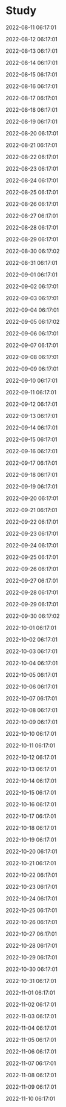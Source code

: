 # Study


2022-08-11 06:17:01

2022-08-12 06:17:01

2022-08-13 06:17:01

2022-08-14 06:17:01

2022-08-15 06:17:01

2022-08-16 06:17:01

2022-08-17 06:17:01

2022-08-18 06:17:01

2022-08-19 06:17:01

2022-08-20 06:17:01

2022-08-21 06:17:01

2022-08-22 06:17:01

2022-08-23 06:17:01

2022-08-24 06:17:01

2022-08-25 06:17:01

2022-08-26 06:17:01

2022-08-27 06:17:01

2022-08-28 06:17:01

2022-08-29 06:17:01

2022-08-30 06:17:02

2022-08-31 06:17:01

2022-09-01 06:17:01

2022-09-02 06:17:01

2022-09-03 06:17:01

2022-09-04 06:17:01

2022-09-05 06:17:02

2022-09-06 06:17:01

2022-09-07 06:17:01

2022-09-08 06:17:01

2022-09-09 06:17:01

2022-09-10 06:17:01

2022-09-11 06:17:01

2022-09-12 06:17:01

2022-09-13 06:17:01

2022-09-14 06:17:01

2022-09-15 06:17:01

2022-09-16 06:17:01

2022-09-17 06:17:01

2022-09-18 06:17:01

2022-09-19 06:17:01

2022-09-20 06:17:01

2022-09-21 06:17:01

2022-09-22 06:17:01

2022-09-23 06:17:01

2022-09-24 06:17:01

2022-09-25 06:17:01

2022-09-26 06:17:01

2022-09-27 06:17:01

2022-09-28 06:17:01

2022-09-29 06:17:01

2022-09-30 06:17:02

2022-10-01 06:17:01

2022-10-02 06:17:01

2022-10-03 06:17:01

2022-10-04 06:17:01

2022-10-05 06:17:01

2022-10-06 06:17:01

2022-10-07 06:17:01

2022-10-08 06:17:01

2022-10-09 06:17:01

2022-10-10 06:17:01

2022-10-11 06:17:01

2022-10-12 06:17:01

2022-10-13 06:17:01

2022-10-14 06:17:01

2022-10-15 06:17:01

2022-10-16 06:17:01

2022-10-17 06:17:01

2022-10-18 06:17:01

2022-10-19 06:17:01

2022-10-20 06:17:01

2022-10-21 06:17:01

2022-10-22 06:17:01

2022-10-23 06:17:01

2022-10-24 06:17:01

2022-10-25 06:17:01

2022-10-26 06:17:01

2022-10-27 06:17:01

2022-10-28 06:17:01

2022-10-29 06:17:01

2022-10-30 06:17:01

2022-10-31 06:17:01

2022-11-01 06:17:01

2022-11-02 06:17:01

2022-11-03 06:17:01

2022-11-04 06:17:01

2022-11-05 06:17:01

2022-11-06 06:17:01

2022-11-07 06:17:01

2022-11-08 06:17:01

2022-11-09 06:17:01

2022-11-10 06:17:01

